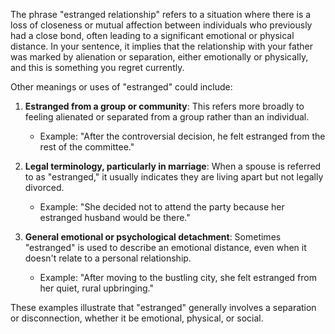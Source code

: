 The phrase "estranged relationship" refers to a situation where there is a loss of closeness or mutual affection between individuals who previously had a close bond, often leading to a significant emotional or physical distance. In your sentence, it implies that the relationship with your father was marked by alienation or separation, either emotionally or physically, and this is something you regret currently.

Other meanings or uses of "estranged" could include:

1. **Estranged from a group or community**: This refers more broadly to feeling alienated or separated from a group rather than an individual.
   - Example: "After the controversial decision, he felt estranged from the rest of the committee."

2. **Legal terminology, particularly in marriage**: When a spouse is referred to as "estranged," it usually indicates they are living apart but not legally divorced.
   - Example: "She decided not to attend the party because her estranged husband would be there."

3. **General emotional or psychological detachment**: Sometimes "estranged" is used to describe an emotional distance, even when it doesn't relate to a personal relationship.
   - Example: "After moving to the bustling city, she felt estranged from her quiet, rural upbringing."

These examples illustrate that "estranged" generally involves a separation or disconnection, whether it be emotional, physical, or social.